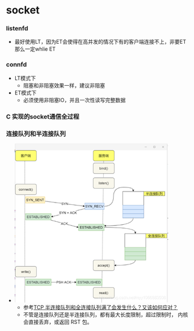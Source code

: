 socket
====

### listenfd
- 最好使用LT，因为ET会使得在高并发的情况下有的客户端连接不上，非要ET那么一定whlie ET
### connfd
- LT模式下
    - 阻塞和非阻塞效果一样，建议非阻塞
- ET模式下
    - 必须使用非阻塞IO，并且一次性读写完整数据
  
### C 实现的socket通信全过程



### 连接队列和半连接队列
- ![](.socket_images/fc23805c.png)
  - 参考[TCP 半连接队列和全连接队列满了会发生什么？又该如何应对？](https://www.cnblogs.com/xiaolincoding/p/12995358.html)
  - 不管是连接队列还是半连接队列，都有最大长度限制，超过限制时，
    内核会直接丢弃，或返回 RST 包。










